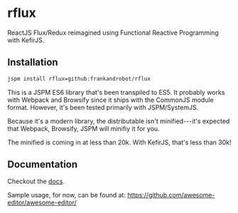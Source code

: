 # rflux

ReactJS Flux/Redux reimagined using Functional Reactive Programming with KefirJS.

## Installation

```bash
jspm install rflux=github:frankandrobot/rflux
```

This is a JSPM ES6 library that's been transpiled to ES5.
It probably works with Webpack and Browsify since it ships with the CommonJS module format.
However, it's been tested primarily with JSPM/SystemJS.

Because it's a modern library, the distributable isn't minified---it's expected that Webpack, Browsify, JSPM
will minifiy it for you.

The minified is coming in at less than 20k. With KefirJS, that's less than 30k!

## Documentation

Checkout the [docs](./doc/).

Sample usage, for now, can be found at: https://github.com/awesome-editor/awesome-editor/
